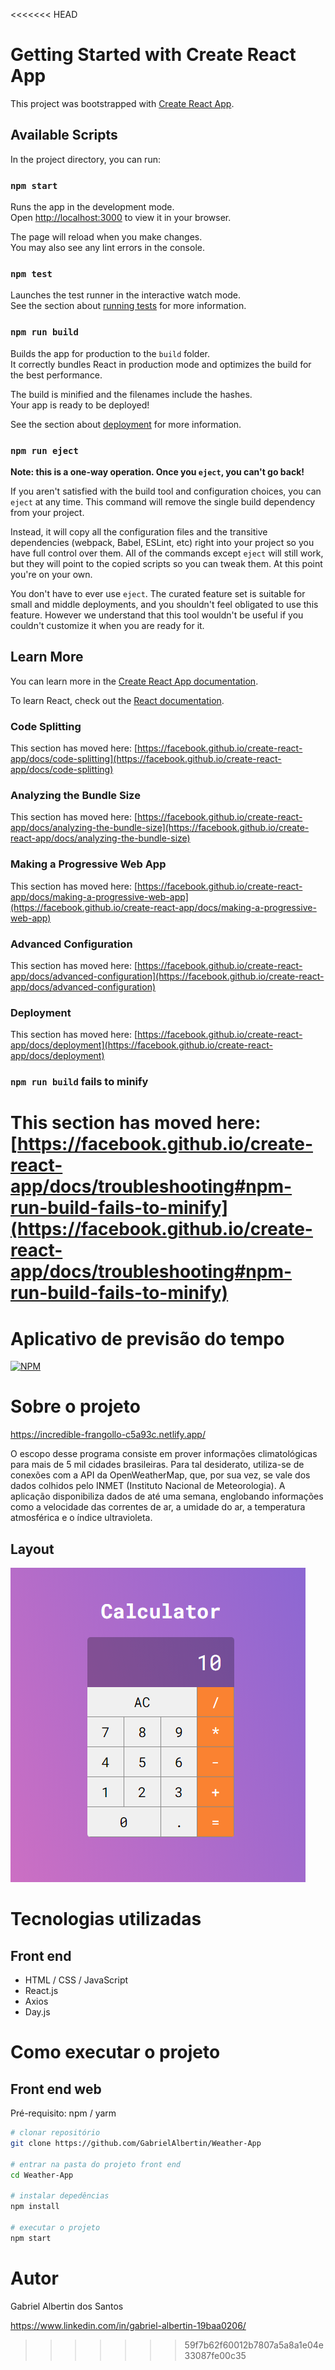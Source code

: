 <<<<<<< HEAD
# Getting Started with Create React App

This project was bootstrapped with [Create React App](https://github.com/facebook/create-react-app).

## Available Scripts

In the project directory, you can run:

### `npm start`

Runs the app in the development mode.\
Open [http://localhost:3000](http://localhost:3000) to view it in your browser.

The page will reload when you make changes.\
You may also see any lint errors in the console.

### `npm test`

Launches the test runner in the interactive watch mode.\
See the section about [running tests](https://facebook.github.io/create-react-app/docs/running-tests) for more information.

### `npm run build`

Builds the app for production to the `build` folder.\
It correctly bundles React in production mode and optimizes the build for the best performance.

The build is minified and the filenames include the hashes.\
Your app is ready to be deployed!

See the section about [deployment](https://facebook.github.io/create-react-app/docs/deployment) for more information.

### `npm run eject`

**Note: this is a one-way operation. Once you `eject`, you can't go back!**

If you aren't satisfied with the build tool and configuration choices, you can `eject` at any time. This command will remove the single build dependency from your project.

Instead, it will copy all the configuration files and the transitive dependencies (webpack, Babel, ESLint, etc) right into your project so you have full control over them. All of the commands except `eject` will still work, but they will point to the copied scripts so you can tweak them. At this point you're on your own.

You don't have to ever use `eject`. The curated feature set is suitable for small and middle deployments, and you shouldn't feel obligated to use this feature. However we understand that this tool wouldn't be useful if you couldn't customize it when you are ready for it.

## Learn More

You can learn more in the [Create React App documentation](https://facebook.github.io/create-react-app/docs/getting-started).

To learn React, check out the [React documentation](https://reactjs.org/).

### Code Splitting

This section has moved here: [https://facebook.github.io/create-react-app/docs/code-splitting](https://facebook.github.io/create-react-app/docs/code-splitting)

### Analyzing the Bundle Size

This section has moved here: [https://facebook.github.io/create-react-app/docs/analyzing-the-bundle-size](https://facebook.github.io/create-react-app/docs/analyzing-the-bundle-size)

### Making a Progressive Web App

This section has moved here: [https://facebook.github.io/create-react-app/docs/making-a-progressive-web-app](https://facebook.github.io/create-react-app/docs/making-a-progressive-web-app)

### Advanced Configuration

This section has moved here: [https://facebook.github.io/create-react-app/docs/advanced-configuration](https://facebook.github.io/create-react-app/docs/advanced-configuration)

### Deployment

This section has moved here: [https://facebook.github.io/create-react-app/docs/deployment](https://facebook.github.io/create-react-app/docs/deployment)

### `npm run build` fails to minify

This section has moved here: [https://facebook.github.io/create-react-app/docs/troubleshooting#npm-run-build-fails-to-minify](https://facebook.github.io/create-react-app/docs/troubleshooting#npm-run-build-fails-to-minify)
=======
# Aplicativo de previsão do tempo

[![NPM](https://img.shields.io/npm/l/react)](https://github.com/GabrielAlbertin/Weather-App/blob/master/LICENSE)

# Sobre o projeto

https://incredible-frangollo-c5a93c.netlify.app/

O escopo desse programa consiste em prover informações climatológicas para mais de 5 mil cidades brasileiras. Para tal desiderato, utiliza-se de conexões com a API da OpenWeatherMap, que, por sua vez, se vale dos dados colhidos pelo INMET (Instituto Nacional de Meteorologia). 
A aplicação disponibiliza dados de até uma semana, englobando informações como a velocidade das correntes de ar, a umidade do ar, a temperatura atmosférica e o índice ultravioleta.

## Layout
![Layout](https://github.com/GabrielAlbertin/Calculator/blob/master/assets/calculadora1.png)

# Tecnologias utilizadas
## Front end
- HTML / CSS / JavaScript
- React.js
- Axios
- Day.js

# Como executar o projeto
## Front end web
Pré-requisito: npm / yarm

```bash
# clonar repositório
git clone https://github.com/GabrielAlbertin/Weather-App

# entrar na pasta do projeto front end
cd Weather-App

# instalar depedências
npm install

# executar o projeto
npm start
```


# Autor

Gabriel Albertin dos Santos

https://www.linkedin.com/in/gabriel-albertin-19baa0206/
>>>>>>> 59f7b62f60012b7807a5a8a1e04e33087fe00c35
